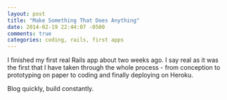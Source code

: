 ```yaml
---
layout: post
title: "Make Something That Does Anything"
date: 2014-02-19 22:44:07 -0500
comments: true
categories: coding, rails, first apps
---
```

I finished my first real Rails app about two weeks ago. I say real as it was the first that I have taken through the whole process - from conception to prototyping on paper to coding and finally deploying on Heroku. 

Blog quickly, build constantly. 